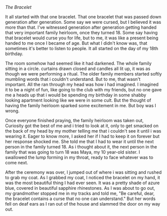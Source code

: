 _The Bracelet_


It all started with that one bracelet. That one bracelet that was passed down generation after generation. Some say we were cursed, but I believed it was more than that. I've witnessed generation after generation getting handed that very important family heirloom, once they turned 18. Some say having that bracelet would curse you for life, but to me, it was like a present being handed to me once I became of age. But what I didn't know was, that sometimes it's better to listen to people. It all started on the day of my 18th birthday.


The room somehow had seemed like it had darkened. The whole family sitting in a circle. curtains drawn closed and candles all lit up, it was as though we were performing a ritual. The older family members started softly mumbling words that i couldn't understand. But to me, that wasn't important. All the ran through my head was how i had imagined. I imagined it to be a night of fun, like going to the club with my friends, but no one gave me a heads up that i would be spending my birthday in some shabby looking apartment looking like we were in some cult. But the thought of having the family heirloom sparked some excitement in me. But boy was I wrong.


Once everyone finished praying, the family heirloom was taken out, Curiosity got the best of me and i tried to look at it, only to get smacked on the back of my head by my mother telling me that i couldn't see it until i was wearing it. Eager to know more, I asked her if I had to keep it on forever but her response shocked me. She told me that I had to wear it until the next person in the family turned 18. As i thought about it, the next person in the family that was going to turn 18 was Maya, my 10 year-old sister. I swallowed the lump forming in my throat, ready to face whatever was to come next. 


After the ceremony was over, I jumped out of where i was sitting and rushed to grab my coat. As I grabbed my coat, I noticed the bracelet on my hand, it was the most beautiful thing I had ever seen. It was a pretty shade of azure blue, covered in beautiful sapphire rhinestones. As I was about to go out, my grandmother stopped me in my tracks and told me, "Be careful, dear, the bracelet contains a curse that no one can understand." But her words fell on deaf ears as I ran out of the house and slammed the door on my way out.
